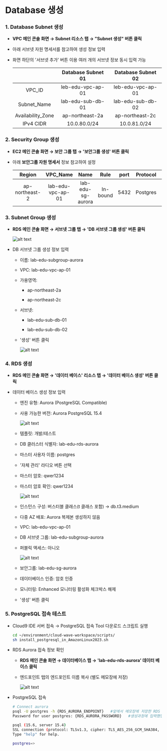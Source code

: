 # Database 생성

### 1. Database Subnet 생성

- **VPC 메인 콘솔 화면 → Subnet 리소스 탭 → "Subnet 생성" 버튼 클릭**

- 아래 서브넷 자원 명세서를 참고하여 생성 정보 입력

- 화면 하단의 '서브넷 추가' 버튼 이용 여러 개의 서브넷 정보 동시 입력 가능 

    |                   |Database Subnet 01|Database Subnet 02|
    |:---:|:---:|:---:|
    |VPC_ID             |leb-edu-vpc-ap-01|leb-edu-vpc-ap-01|
    |Subnet_Name        |lab-edu-sub-db-01|lab-edu-sub-db-02|
    |Availability_Zone  |ap-northeast-2a|ap-northeast-2c|
    |IPv4 CIDR          |10.0.80.0/24|10.0.81.0/24|

### 2. Security Group 생성

- **EC2 메인 콘솔 화면 → 보안 그룹 탭 → '보안그룹 생성' 버튼 클릭**

- 아래 **보안그룹 자원 명세서** 정보 참고하여 설정

    |Region         |VPC_Name           |Name               |Rule       |port   |Protocol   |Source|
    |:---:|:---:|:---:|:---:|:---:|:---:|:---:|
    |ap-northeast-2 |lab-edu-vpc-ap-01  |lab-edu-sg-aurora  |In-bound   |5432   |Postgres   |10.0.0.0/16|

### 3. Subnet Group 생성

- **RDS 메인 콘솔 화면 → 서브넷 그룹 탭 → 'DB 서브넷 그룹 생성' 버튼 클릭**

    ![alt text](./img/db_subnet_group_01.png)

- DB 서브넷 그룹 생성 정보 입력

    - 이름: lab-edu-subgroup-aurora

    - VPC: lab-edu-vpc-ap-01

    - 가용영역: 

        - ap-northeast-2a

        - ap-northeast-2c

    - 서브넷: 

        - lab-edu-sub-db-01

        - lab-edu-sub-db-02

    - '생성' 버튼 클릭

        ![alt text](./img/rds_01.png)

### 4. RDS 생성

- **RDS 메인 콘솔 화면 → '데이터 베이스' 리소스 탭 → '데이터 베이스 생성' 버튼 클릭**

- 데이터 베이스 생성 정보 입력

    - 엔진 유형: Aurora (PostgreSQL Compatible)

    - 사용 가능한 버전: Aurora PostgreSQL 15.4

        ![alt text](./img/rds_02.png)

    - 템플릿: 개발/테스트

    - DB 클러스터 식별자: lab-edu-rds-aurora

    - 마스터 사용자 이름: postgres

    - '자체 관리' 라디오 버튼 선택

    - 마스터 암호: qwer1234

    - 마스터 암호 확인: qwer1234

        ![alt text](./img/rds_03.png)

    - 인스턴스 구성: 버스터블 클래스(t 클래스 포함) → db.t3.medium

    - 다중 AZ 배포: Aurora 복제본 생성하지 않음

    - VPC: lab-edu-vpc-ap-01

    - DB 서브넷 그룹: lab-edu-subgroup-aurora

    - 퍼블릭 액세스: 아니오

        ![alt text](./img/rds_04.png)

    - 보안그룹: lab-edu-sg-aurora

    - 데이터베이스 인증: 암호 인증

    - 모니터링: Enhanced 모니터링 활성화 체크박스 해제

    - '생성' 버튼 클릭

### 5. PostgreSQL 접속 테스트

- Cloud9 IDE 서버 접속 → PostgreSQL 접속 Tool 다운로드 스크립트 실행

    ```bash
    cd ~/environment/cloud-wave-workspace/scripts/
    sh install_postgresql_in_AmazonLinux2023.sh
    ```

- RDS Aurora 접속 정보 확인

    - **RDS 메인 콘솔 화면 → 데이터베이스 탭 → 'lab-edu-rds-aurora' 데이터 베이스 클릭**

    - 엔드포인트 탭의 엔드포인트 이름 복사 (별도 메모장에 저장)

        ![alt text](./img/db_connection_01.png)

- PostgreSQL 접속

    ```bash
    # Connect aurora
    psql -U postgres -h {RDS_AURORA_ENDPOINT}   #앞에서 메모장에 저장한 RDS Aurora 엔드포인 정보 입력
    Password for user postgres: {RDS_AURORA_PASSWORD}   #생성과정에 입력했던 패스워드 입력

    psql (15.6, server 15.4)
    SSL connection (protocol: TLSv1.3, cipher: TLS_AES_256_GCM_SHA384, compression: off)
    Type "help" for help.

    postgres=>
    ```
